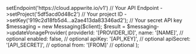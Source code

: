 <?php

use Appwrite\Client;
use Appwrite\Services\Messaging;

$client = (new Client())
    ->setEndpoint('https://cloud.appwrite.io/v1') // Your API Endpoint
    ->setProject('5df5acd0d48c2') // Your project ID
    ->setKey('919c2d18fb5d4...a2ae413da83346ad2'); // Your secret API key

$messaging = new Messaging($client);

$result = $messaging->updateVonageProvider(
    providerId: '[PROVIDER_ID]',
    name: '[NAME]', // optional
    enabled: false, // optional
    apiKey: '[API_KEY]', // optional
    apiSecret: '[API_SECRET]', // optional
    from: '[FROM]' // optional
);